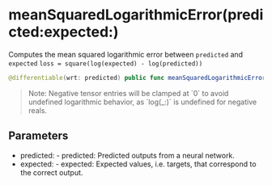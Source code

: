 # meanSquaredLogarithmicError(predicted:expected:)

Computes the mean squared logarithmic error between `predicted` and `expected`
`loss = square(log(expected) - log(predicted))`

``` swift
@differentiable(wrt: predicted) public func meanSquaredLogarithmicError<Scalar: TensorFlowFloatingPoint>(predicted: Tensor<Scalar>, expected: Tensor<Scalar>) -> Tensor<Scalar>
```

> Note: Negative tensor entries will be clamped at \`0\` to avoid undefined logarithmic behavior, as \`log(\_:)\` is undefined for negative reals.

## Parameters

  - predicted: - predicted: Predicted outputs from a neural network.
  - expected: - expected: Expected values, i.e. targets, that correspond to the correct output.
